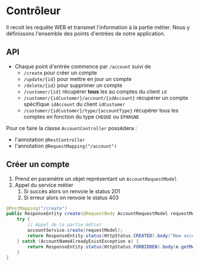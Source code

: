 # Contrôleur
Il recoit les requête WEB et transmet l'information à la partie métier. Nous y définissons l'ensemble des points d'entrées de notre application.

## API
* Chaque point d'entrée commence par `/account` suivi de
  * `/create` pour créer un compte 
  * `/update/{id}` pour mettre en jour un compte
  * `/delete/{id}` pour supprimer un compte
  * `/customer/{id}` récupérer **tous** les au comptes du client `id`
  * `/customer/{idCustomer}/account/{idAccount}` récupérer un compte spécifique `idAccount` du client `idCustomer`
  * `/customer/{idCustomer}/type/{accountType}` récupérer tous les comptes en fonction du type `CHEQUE` ou `EPARGNE`

Pour ce faire la classe `AccountController` possèdera :
- l'annotation `@RestController`
- l'annotation `@RequestMapping("/account")`

## Créer un compte

1. Prend en paramètre un objet représentant un `AccountRequestModel`
2. Appel du service métier 
   1. Si succès alors on renvoie le status 201
   2. Si erreur alors on renvoie le status 403

```java
@PostMapping("/create")
public ResponseEntity create(@RequestBody AccountRequestModel requestModel) {
    try {
        // Appel de la partie métier
        accountService.create(requestModel);
        return ResponseEntity.status(HttpStatus.CREATED).body("New account " + requestModel.getName() + " created");
    } catch (AccountNameAlreadyExistException e) {
        return ResponseEntity.status(HttpStatus.FORBIDDEN).body(e.getMessage());
    }
}
```